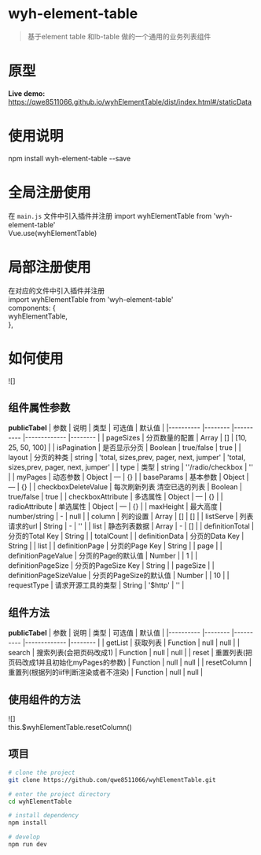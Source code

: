 # wyh-element-table

> 基于element table 和lb-table 做的一个通用的业务列表组件

# 原型 
**Live demo:** https://qwe8511066.github.io/wyhElementTable/dist/index.html#/staticData

# 使用说明 
npm install wyh-element-table --save

# 全局注册使用
在 `main.js` 文件中引入插件并注册
import wyhElementTable from 'wyh-element-table'  
Vue.use(wyhElementTable)  

# 局部注册使用
在对应的文件中引入插件并注册  
import wyhElementTable from 'wyh-element-table'  
components: {  
    wyhElementTable,  
  },  

# 如何使用 
![]<template>  
  ![]<wyhElementTable :column="column" :list="list" ></wyhElementTable>  
![]</template>  
<script>  
  export default {  
     data() {  
    return {  
      column: [  
        {  
          prop: 'name',  
          label: '名称',  
        },  
      ],  
      list: [],  
    }  
  },  
  created() {  
    for (let index = 0; index < 50; index++) {  
      this.list.push({ name: index })  
    }  
  },  
  }  
</script>  
  


## 组件属性参数
**publicTabel**
| 参数      | 说明    | 类型      | 可选值       | 默认值   |
|---------- |-------- |---------- |-------------  |-------- |
| pageSizes     | 分页数量的配置    | Array    | [] | [10, 25, 50, 100]  |
| isPagination     | 是否显示分页    | Boolean    | true/false | true  |
| layout     | 分页的种类    | string    | 'total, sizes,prev, pager, next, jumper' | 'total, sizes,prev, pager, next, jumper'  |
| type     |  类型    | string    | ''/radio/checkbox | ''  |
| myPages     | 动态参数    | Object    | — | {}  |
| baseParams     | 基本参数    | Object    | — | {}  |
| checkboxDeleteValue     | 每次刷新列表 清空已选的列表    | Boolean    | true/false | true  |
| checkboxAttribute     | 多选属性    | Object    | — |  {} |
| radioAttribute     | 单选属性    | Object    | — |  {} |
| maxHeight | 最大高度    | number/string    | - |  null |
| column | 列的设置    | Array    | [] |  [] |
| listServe     | 列表请求的url   | String    | - |  '' |
| list     | 静态列表数据   | Array    | - |  [] |
| definitionTotal     | 分页的Total Key    | String    |  |  totalCount |
| definitionData     | 分页的Data Key    | String    |  |  list |
| definitionPage     | 分页的Page Key    | String    |  |  page |
| definitionPageValue     | 分页的Page的默认值   | Number    |  |  1 |
| definitionPageSize     | 分页的PageSize Key    | String    |  |  pageSize |
| definitionPageSizeValue     | 分页的PageSize的默认值   | Number |  |  10 | 
| requestType     | 请求开源工具的类型   | String | '$http' |  '' | 

## 组件方法
**publicTabel**
| 参数      | 说明    | 类型      | 可选值       | 默认值   |
|---------- |-------- |---------- |-------------  |-------- |
| getList     | 获取列表    | Function    | null | null  |
| search     | 搜索列表(会把页码改成1)    | Function    | null | null  |
| reset     | 重置列表(把页码改成1并且初始化myPages的参数)  | Function | null | null |
| resetColumn   |  重置列(根据列的iif判断渲染或者不渲染) | Function    | null | null  |

## 使用组件的方法
![]<wyhElementTable  ref="wyhElementTable" :column="column" :list="list" ></wyhElementTable>  
this.$wyhElementTable.resetColumn()  

## 项目
```bash
# clone the project
git clone https://github.com/qwe8511066/wyhElementTable.git

# enter the project directory
cd wyhElementTable

# install dependency
npm install

# develop
npm run dev
```
 